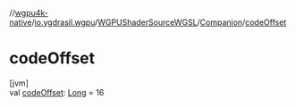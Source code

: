 //[wgpu4k-native](../../../../index.md)/[io.ygdrasil.wgpu](../../index.md)/[WGPUShaderSourceWGSL](../index.md)/[Companion](index.md)/[codeOffset](code-offset.md)

# codeOffset

[jvm]\
val [codeOffset](code-offset.md): [Long](https://kotlinlang.org/api/core/kotlin-stdlib/kotlin/-long/index.html) = 16